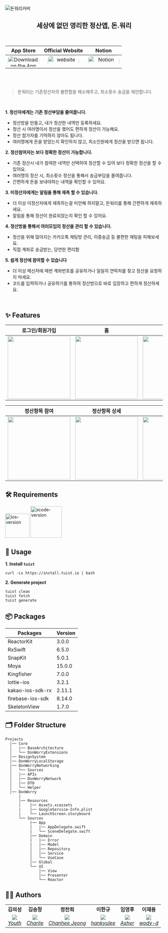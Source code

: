 ![돈워리커버](https://user-images.githubusercontent.com/63157395/191316581-4f360071-0929-42fe-bded-a44a09e3f922.png)


<h2 align="center">세상에 없던 영리한 정산앱, 돈.워리</h2>


<div align="center">

<br/>

| App Store | Official Website | Notion | 
|:---:|:---:|:---:|
| <a href="https://apps.apple.com/kr/app/%EB%8F%88-%EC%9B%8C%EB%A6%AC/id1643097323" style="display: inline-block; overflow: hidden; border-top-left-radius: 13px; border-top-right-radius: 13px; border-bottom-right-radius: 13px; border-bottom-left-radius: 13px; width: 100px; height: 35px;"> <img src="https://tools.applemediaservices.com/api/badges/download-on-the-app-store/white/en-US?size=250x83&amp;releaseDate=1601596800&h=cf93971b907cb46ebd5dc8f2d957a6ef" alt="Download on the App Store" style="border-top-left-radius: 13px; border-top-right-radius: 13px; border-bottom-right-radius: 13px; border-bottom-left-radius: 13px; width: 100px; height: 35px;"></a>| <a href="https://www.don-worry.com/" style="display: inline-block; overflow: hidden; border-top-left-radius: 13px; border-top-right-radius: 13px; border-bottom-right-radius: 13px; border-bottom-left-radius: 13px; width: 100px; height: 35px;"> <img src="https://img.shields.io/badge/website-000000?style=for-the-badge&logo=About.me&logoColor=white" alt="website" style="border-top-left-radius: 13px; border-top-right-radius: 13px; border-bottom-right-radius: 13px; border-bottom-left-radius: 13px; width: 100px; "></a> |  <a href="https://tr-it.notion.site/Team-Tr-iT-b531aa35a459409fa1b733e713e1fef8" style="display: inline-block; overflow: hidden; border-top-left-radius: 13px; border-top-right-radius: 13px; border-bottom-right-radius: 13px; border-bottom-left-radius: 13px; width: 100px; height: 35px;"> <img src="https://img.shields.io/badge/Notion-000000?style=for-the-badge&logo=notion&logoColor=white" alt="Notion" style="border-top-left-radius: 13px; border-top-right-radius: 13px; border-bottom-right-radius: 13px; border-bottom-left-radius: 13px; width: 100px; "></a> |  

</div>

<br/><br/>

> 돈워리는 기존정산자의 불편함을 해소해주고, 최소횟수 송금을 제안합니다.

<br/>

**1. 정산자에게는 기존 정산부담을 줄여줍니다.**

- 정산방을 만들고, 내가 정산한 내역만 등록하세요.
- 정산 시 여러명이서 정산을 했어도 편하게 정산이 가능해요.
- 정산 참가자를 기억하지 않아도 됩니다.
- 여러명에게 돈을 받았는지 확인하지 않고, 최소인원에게 정산을 받으면 됩니다.


**2. 정산참여자는 보다 정확한 정산이 가능합니다.**

- 기존 정산시 내가 참여한 내역만 선택하여 정산할 수 있어 보다 정확한 정산을 할 수 있어요.
- 여러명의 정산 시, 최소횟수 정산을 통해서 송금부담을 줄여줍니다.
- 간편하게 돈을 보내야하는 내역을 확인할 수 있어요.


**3. 미정산자에게는 알림을 통해 재촉 할 수 있습니다.**

- 더 이상 미정산자에게 재촉하는걸 미안해 하지말고, 돈워리를 통해 간편하게 재촉하세요.
- 알림을 통해 정산이 완료되었는지 확인 할 수 있어요.


**4. 정산방을 통해서 여러모임의 정산을 관리 할 수 있습니다.**

- 정산을 위해 많아지는 카카오톡 채팅방 관리, 이중송금 등 불편한 채팅을 피해보세요.
- 직접 계좌로 송금받는, 당연한 편리함


**5. 쉽게 정산에 참여할 수 있습니다**

- 더 이상 메신저에 매번 계좌번호를 공유하거나 일일히 연락처를 찾고 정산을 요청하지 마세요.
- 코드를 입력하거나 공유하기를 통하여 정산방으로 바로 입장하고 편하게 정산하세요.



<br/>


## ✨ Features

| 로그인/회원가입 | 홈 | 정산방 | 정산방 생성 | 정산방 참가 | 정산항목 추가 |  
|:---:|:---:|:---:|:---:|:---:|:---:|
| <img width="200" src="https://user-images.githubusercontent.com/63157395/192468445-263fbb60-8cc5-40b8-8a28-e581a3958337.gif"> | <img width="200" src="https://user-images.githubusercontent.com/63157395/192468469-6cd8dac9-8955-41f0-9bb0-10ac84d833d4.gif"> | <img width="200" src="https://user-images.githubusercontent.com/63157395/192468740-a8043931-5f2b-495a-aabf-ebec68560753.PNG"> | <img width="200" src="https://user-images.githubusercontent.com/63157395/192468754-abfc61dc-cccd-47fa-a8d1-ed0fb1fe5d67.PNG"> | <img width="200" src="https://user-images.githubusercontent.com/63157395/192468772-9dbaad22-9c94-4cc6-8811-a804912f19e1.PNG"> | <img width="200" src="https://user-images.githubusercontent.com/63157395/192469074-9cc83478-64e9-45f4-a3e4-b9822cbb4e0b.gif"> |  


| 정산항목 참여 | 정산항목 상세 | 받을돈 | 보낼돈 | 정산내역 요약 | 프로필 |
|:---:|:---:|:---:|:---:|:---:|:---:|
| <img width="200" src="https://user-images.githubusercontent.com/63157395/192469094-624157fd-b277-4706-8d56-f79a81f9cfb3.PNG">| <img width="200" src="https://user-images.githubusercontent.com/63157395/192469281-938ac74a-59dc-4574-922c-ec2119403b3d.PNG"> | <img width="200" src="https://user-images.githubusercontent.com/63157395/192469366-f8b2c3b6-b544-407c-b504-0cc6a9a5a60c.PNG">|<img width="200" src="https://user-images.githubusercontent.com/63157395/192469145-cca4db75-a4f8-455c-a470-ec598a5e4e8c.PNG">| <img width="200" src="https://user-images.githubusercontent.com/63157395/192469112-a7b73588-7728-4f97-b7ac-c0d811531087.PNG"> | <img width="200" src="https://user-images.githubusercontent.com/63157395/192470420-36a6ea80-99b0-4a6f-a6e8-9f04a663c2f5.PNG"> |  




## 🛠 Requirements

<img width="77" alt="ios-version" src="https://img.shields.io/badge/iOS-15.0%2B-lightgrey"> 
<img width="100" alt="xcode-version" src="https://img.shields.io/badge/Xcode-13.4.1-informational"> 


## 🚀 Usage

<b> 1. Install `tuist` </b>

```
curl -Ls https://install.tuist.io | bash 
```

<b> 2. Generate project </b>

```
tuist clean
tuist fetch
tuist generate
```

## 📦 Packages

| Packages       | Version |
| ---------------- | ------- |
| ReactorKit       | 3.0.0   |
| RxSwift          | 6.5.0   |
| SnapKit          | 5.0.1   |
| Moya             | 15.0.0  |
| Kingfisher       | 7.0.0   |
| lottie-ios       | 3.2.1   |
| kakao-ios-sdk-rx | 2.11.1  |
| firebase-ios-sdk | 8.14.0  |
| SkeletonView     | 1.7.0   |



## 🗂 Folder Structure

```
Projects
  |── Core
  │   |── BaseArchitecture
  │   └── DonWorryExtensions
  │── DesignSystem
  │── DonWorryLocalStorage
  │── DonWorryNetworking
  │   └── Sources
  │   |── APIs
  │   |── DonWorryNetwork
  │   |── DTO
  │   └── Helper
  │── DonWorry
      |
      |── Resources
      |    |── Assets.xcassets
      |    |── GoogleService-Info.plist
      |    └── LaunchScreen.storyboard
      └── Sources
           |── App
           |   |── AppDelegate.swift
           |   └── SceneDelegate.swift
           |── Domain
           |   |── Error
           |   |── Model
           │   |── Repository
           │   │── Service
           │   └── UseCase
           │── Global
           └── UI
               │── View
               │── Presenter
               └── Reactor

```


<!-- <h3 align="center"><i>트라잇의 iOS Developers</i></h3> -->
## 👨‍💻 Authors
<p align="center">
<table>
    <tr align="center">
        <td><B>김의성<B></td>
        <td><B>김승창<B></td>
        <td><B>정찬희<B></td>
        <td><B>이한규<B></td>
        <td><B>임영후<B></td>
        <td><B>이재용<B></td>
    </tr>
    <tr align="center">
        <td>
            <img src="https://github.com/kimscastle.png?size=100">
            <br>
            <a href="https://github.com/kimscastle"><I>Youth</I></a>
        </td>
        <td>
            <img src="https://github.com/LentoAssai.png?size=100">
            <br>
            <a href="https://github.com/LentoAssai"><I>Charlie</I></a>
        </td>
        <td>
            <img src="https://github.com/chaneeii.png?size=100">
            <br>
            <a href="https://github.com/chaneeii"><I>Chanhee Jeong</I></a>
        </td>
        <td>
            <img src="https://github.com/kyustudyo.png?size=100">
            <br>
            <a href="https://github.com/kyustudyo"><I>hankyulee</I></a>
        </td>
        <td>
            <img src="https://github.com/Asher3576.png?size=100">
            <br>
            <a href="https://github.com/Asher3576"><I>Asher</I></a>
        </td>
        <td>
            <img src="https://github.com/wody-d.png?size=100">
            <br>
            <a href="https://github.com/wody-d"><I>wody-d</I></a>
        </td>
    </tr>
</table>
</p>
